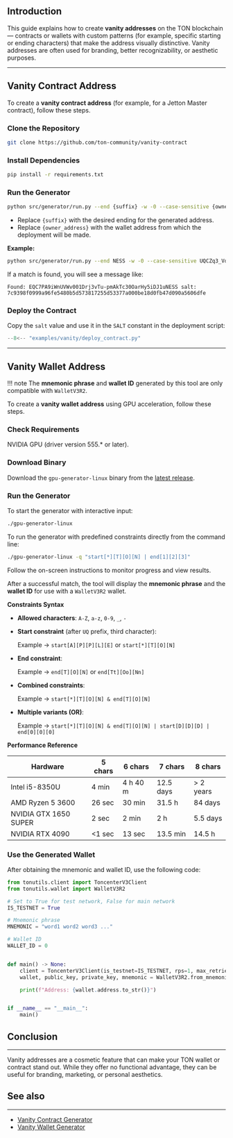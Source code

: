 ## Introduction

This guide explains how to create **vanity addresses** on the TON blockchain — contracts or wallets with custom patterns (for example, specific starting or ending characters) that make the address visually distinctive. Vanity addresses are often used for branding, better recognizability, or aesthetic purposes.

---

## Vanity Contract Address

To create a **vanity contract address** (for example, for a Jetton Master contract), follow these steps.

### Clone the Repository

```bash
git clone https://github.com/ton-community/vanity-contract
```

### Install Dependencies

```bash
pip install -r requirements.txt
```

### Run the Generator

```bash
python src/generator/run.py --end {suffix} -w -0 --case-sensitive {owner_address}
```

- Replace `{suffix}` with the desired ending for the generated address.
- Replace `{owner_address}` with the wallet address from which the deployment will be made.

**Example:**

```bash
python src/generator/run.py --end NESS -w -0 --case-sensitive UQCZq3_Vd21-4y4m7Wc-ej9NFOhh_qvdfAkAYAOHoQ__Ness
```

If a match is found, you will see a message like:

```
Found: EQC7PA9iWnUVWv001Drj3vTu-pmAkTc30OarHy5iDJ1uNESS salt: 7c9398f0999a96fe5480b5d573817255d53377a000be18d0fb47d090a5606dfe
```

### Deploy the Contract

Copy the `salt` value and use it in the `SALT` constant in the deployment script:

```python
--8<-- "examples/vanity/deploy_contract.py"
```

---

## Vanity Wallet Address

!!! note
    The **mnemonic phrase** and **wallet ID** generated by this tool are only compatible with `WalletV3R2`.

To create a **vanity wallet address** using GPU acceleration, follow these steps.

### Check Requirements

NVIDIA GPU (driver version 555.* or later).

### Download Binary

Download the `gpu-generator-linux` binary from the [latest release](https://github.com/ton-offline-storage/address-generator/releases).

### Run the Generator

To start the generator with interactive input:

```bash
./gpu-generator-linux
```

To run the generator with predefined constraints directly from the command line:

```bash
./gpu-generator-linux -q "start[*][T][O][N] | end[1][2][3]"
```

Follow the on-screen instructions to monitor progress and view results.

After a successful match, the tool will display the **mnemonic phrase** and the **wallet ID** for use with a `WalletV3R2` wallet.

**Constraints Syntax**

* **Allowed characters**: `A-Z`, `a-z`, `0-9`, `_`, `-`

* **Start constraint** (after `UQ` prefix, third character):

    Example → `start[A][P][P][L][E]` or `start[*][T][O][N]`

* **End constraint**:

    Example → `end[T][O][N]` or `end[Tt][Oo][Nn]`

* **Combined constraints**:

    Example → `start[*][T][O][N] & end[T][O][N]`

* **Multiple variants (OR)**:

    Example → `start[*][T][O][N] & end[T][O][N] | start[D][D][D] | end[0][0][0]`

**Performance Reference**

| Hardware              | 5 chars | 6 chars  | 7 chars   | 8 chars   |
|-----------------------|---------|----------|-----------|-----------|
| Intel i5-8350U        | 4 min   | 4 h 40 m | 12.5 days | > 2 years |
| AMD Ryzen 5 3600      | 26 sec  | 30 min   | 31.5 h    | 84 days   |
| NVIDIA GTX 1650 SUPER | 2 sec   | 2 min    | 2 h       | 5.5 days  |
| NVIDIA RTX 4090       | <1 sec  | 13 sec   | 13.5 min  | 14.5 h    |

### Use the Generated Wallet

After obtaining the mnemonic and wallet ID, use the following code:

```python
from tonutils.client import ToncenterV3Client
from tonutils.wallet import WalletV3R2

# Set to True for test network, False for main network
IS_TESTNET = True

# Mnemonic phrase
MNEMONIC = "word1 word2 word3 ..."

# Wallet ID
WALLET_ID = 0


def main() -> None:
    client = ToncenterV3Client(is_testnet=IS_TESTNET, rps=1, max_retries=1)
    wallet, public_key, private_key, mnemonic = WalletV3R2.from_mnemonic(client, MNEMONIC, WALLET_ID)

    print(f"Address: {wallet.address.to_str()}")


if __name__ == "__main__":
    main()
```

## Conclusion
-------------

Vanity addresses are a cosmetic feature that can make your TON wallet or contract stand out. While they offer no functional advantage, they can be useful for branding, marketing, or personal aesthetics.

## See also
-----------

- [Vanity Contract Generator](https://github.com/ton-community/vanity-contract)
- [Vanity Wallet Generator](https://github.com/ton-offline-storage/address-generator)
